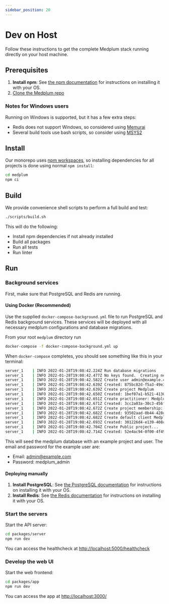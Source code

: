 ```yaml
---
sidebar_position: 20
---
```


# Dev on Host

Follow these instructions to get the complete Medplum stack running directly on your host machine.

## Prerequisites

1. **Install npm**: See [the npm documentation](https://docs.npmjs.com/downloading-and-installing-node-js-and-npm) for instructions on installing it with your OS.
1. [Clone the Medplum repo](./clone-the-repo)

### Notes for Windows users

Running on Windows is supported, but it has a few extra steps:

- Redis does not support Windows, so considered using [Memurai](https://www.memurai.com/)
- Several build tools use bash scripts, so consider using [MSYS2](https://www.msys2.org/)

## Install

Our monorepo uses [npm workspaces](https://docs.npmjs.com/cli/v7/using-npm/workspaces), so installing dependencies for all projects is done using normal `npm install`:

```sh
cd medplum
npm ci
```

## Build

We provide convenience shell scripts to perform a full build and test:

```sh
./scripts/build.sh
```

This will do the following:

- Install npm dependencies if not already installed
- Build all packages
- Run all tests
- Run linter

## Run

### Background services

First, make sure that PostgreSQL and Redis are running.

#### Using Docker (Recommended)

Use the supplied `docker-compose-background.yml` file to run PostgreSQL and Redis background services. These services will be deployed with all necessary medplum configurations and database migrations.

From your root `medplum` directory run

```sh
docker-compose -f docker-compose-background.yml up
```

When `docker-compose` completes, you should see something like this in your terminal:

```bash
server_1    | INFO 2022-01-28T19:08:42.224Z Run database migrations
server_1    | INFO 2022-01-28T19:08:42.477Z No keys found.  Creating new key...
server_1    | INFO 2022-01-28T19:08:42.582Z Create user admin@example.com
server_1    | INFO 2022-01-28T19:08:42.639Z Created: 875bc82d-f5a3-49e3-bd36-c6aad1ba96cb
server_1    | INFO 2022-01-28T19:08:42.639Z Create project Medplum
server_1    | INFO 2022-01-28T19:08:42.650Z Created: 1bef07a1-b521-4130-9b33-884f90339ee8
server_1    | INFO 2022-01-28T19:08:42.651Z Create practitioner: Medplum Admin
server_1    | INFO 2022-01-28T19:08:42.671Z Created: 3cc2a03a-30c3-456f-9b3b-63c9b7b88caa
server_1    | INFO 2022-01-28T19:08:42.672Z Create project membership: Medplum
server_1    | INFO 2022-01-28T19:08:42.682Z Created: 93502aad-0b44-428d-b925-3b9b0fad5ad6
server_1    | INFO 2022-01-28T19:08:42.682Z Create default client Medplum
server_1    | INFO 2022-01-28T19:08:42.693Z Created: 301226d4-e139-408c-a61a-7bf06693515d
server_1    | INFO 2022-01-28T19:08:42.704Z Create Public project...
server_1    | INFO 2022-01-28T19:08:42.714Z Created: 52e4ac94-0f00-4f49-b1ed-469a8e8d78f2
```

This will seed the medplum database with an example project and user.
The email and password for the example user are:

- Email: admin@example.com
- Password: medplum_admin

#### Deploying manually

1. **Install PostgreSQL**: See [the PostgreSQL documentation](https://www.postgresql.org/download/) for instructions on installing it with your OS.
2. **Install Redis**: See [the Redis documentation](https://redis.io/download) for instructions on installing it with your OS.

### Start the servers

Start the API server:

```sh
cd packages/server
npm run dev
```

You can access the healthcheck at <http://localhost:5000/healthcheck>

### Develop the web UI

Start the web frontend:

```sh
cd packages/app
npm run dev
```

You can access the app at <http://localhost:3000/>
